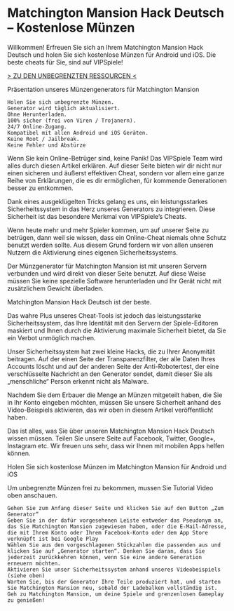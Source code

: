 # Matchington Mansion Hack Deutsch – Kostenlose Münzen
Willkommen! Erfreuen Sie sich an Ihrem Matchington Mansion Hack Deutsch und holen Sie sich kostenlose Münzen für Android und iOS. Die beste cheats für Sie, sind auf VIPSpiele!


[> ZU DEN UNBEGRENZTEN RESSOURCEN <](https://vipspiele.com/matchington-mansion-hack-deutsch-kostenlose-muenzen/)
 
Präsentation unseres Münzengenerators für Matchington Mansion

 

    Holen Sie sich unbegrenzte Münzen.
    Generator wird täglich aktualisiert.
    Ohne Herunterladen.
    100% sicher (frei von Viren / Trojanern).
    24/7 Online-Zugang.
    Kompatibel mit allen Android und iOS Geräten.
    Keine Root / Jailbreak.
    Keine Fehler und Abstürze

 

Wenn Sie kein Online-Betrüger sind, keine Panik! Das VIPSpiele Team wird alles durch diesen Artikel erklären. Auf dieser Seite bieten wir dir nicht nur einen sicheren und äußerst effektiven Cheat, sondern vor allem eine ganze Reihe von Erklärungen, die es dir ermöglichen, für kommende Generationen besser zu entkommen.

Dank eines ausgeklügelten Tricks gelang es uns, ein leistungsstarkes Sicherheitssystem in das Herz unseres Generators zu integrieren. Diese Sicherheit ist das besondere Merkmal von VIPSpiele’s Cheats.

Wenn heute mehr und mehr Spieler kommen, um auf unserer Seite zu betrügen, dann weil sie wissen, dass ein Online-Cheat niemals ohne Schutz benutzt werden sollte. Aus diesem Grund fordern wir von allen unseren Nutzern die Aktivierung eines eigenen Sicherheitssystems.

Der Münzgenerator für Matchington Mansion ist mit unseren Servern verbunden und wird direkt von dieser Seite benutzt. Auf diese Weise müssen Sie keine spezielle Software herunterladen und Ihr Gerät nicht mit zusätzlichem Gewicht überladen.

 
Matchington Mansion Hack Deutsch ist der beste.

 

Das wahre Plus unseres Cheat-Tools ist jedoch das leistungsstarke Sicherheitssystem, das Ihre Identität mit den Servern der Spiele-Editoren maskiert und Ihnen durch die Aktivierung maximale Sicherheit bietet, da Sie ein Verbot unmöglich machen.

Unser Sicherheitssystem hat zwei kleine Hacks, die zu Ihrer Anonymität beitragen. Auf der einen Seite der Transparenzfilter, der alle Daten Ihres Accounts löscht und auf der anderen Seite der Anti-Robotertest, der eine verschlüsselte Nachricht an den Generator sendet, damit dieser Sie als „menschliche“ Person erkennt nicht als Malware.

Nachdem Sie dem Erbauer die Menge an Münzen mitgeteilt haben, die Sie in Ihr Konto eingeben möchten, müssen Sie unsere Sicherheit anhand des Video-Beispiels aktivieren, das wir oben in diesem Artikel veröffentlicht haben.

 

Das ist alles, was Sie über unseren Matchington Mansion Hack Deutsch wissen müssen.
Teilen Sie unsere Seite auf Facebook, Twitter, Google+, Instagram etc. Wir freuen uns sehr, dass wir Ihnen mit mobilen Apps helfen können.

 
Holen Sie sich kostenlose Münzen im Matchington Mansion für Android und iOS

 

Um unbegrenzte Münzen frei zu bekommen, mussen Sie Tutorial Video oben anschauen.

    Gehen Sie zum Anfang dieser Seite und klicken Sie auf den Button „Zum Generator“
    Geben Sie in der dafür vorgesehenen Leiste entweder das Pseudonym an, das Sie Matchington Mansion zugewiesen haben, oder die E-Mail-Adresse, die mit Ihrem Konto oder Ihrem Facebook-Konto oder dem App Store verknüpft ist bei Google Play
    Wählen Sie aus den vorgeschlagenen Stückzahlen die passenden aus und klicken Sie auf „Generator starten“. Denken Sie daran, dass Sie jederzeit zurückkehren können, wenn Sie eine andere Generation erneuern möchten.
    Aktivieren Sie unser Sicherheitssystem anhand unseres Videobeispiels (siehe oben)
    Warten Sie, bis der Generator Ihre Teile produziert hat, und starten Sie Matchington Mansion neu, sobald der Ladebalken vollständig ist.
    Geh zu Matchington Mansion, um deine Spiele und grenzenlosen Gameplay zu genießen!
